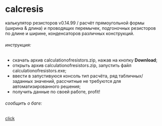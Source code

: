 # calcresis
калькулятор резисторов v0.14.99 / расчёт прямоугольной формы (ширина & длина) и проводящих перемычек, подгоночных резисторов по длине и ширине, конденсаторов различных конструкций.
###### инструкция:
+ скачать архив calculationofresistors.zip, нажав на кнопку **Download**;
+ открыть архив calculationofresistors.zip, запустить файл calculationofresistors.exe;
+ ввести в запустивуюся консоль тип расчёта, ряд табличных/заданных значений, рассчитные не требуются для автоматизированного решения;
+ получить данные по своей работе, profit!
###### сообщить о баге:
[click](vk.com/iwannadieinvancouver)
